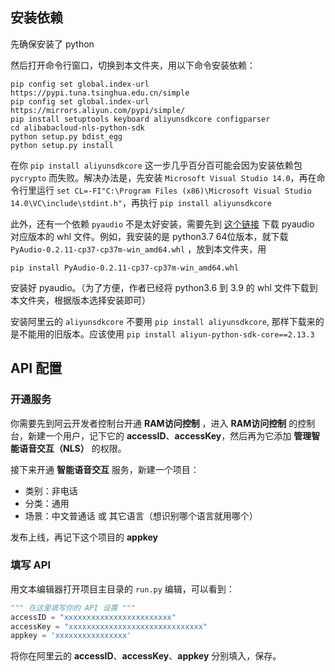## 安装依赖

先确保安装了 python

然后打开命令行窗口，切换到本文件夹，用以下命令安装依赖：

```
pip config set global.index-url https://pypi.tuna.tsinghua.edu.cn/simple
pip config set global.index-url https://mirrors.aliyun.com/pypi/simple/
pip install setuptools keyboard aliyunsdkcore configparser
cd alibabacloud-nls-python-sdk
python setup.py bdist_egg
python setup.py install
```



在你 `pip install aliyunsdkcore` 这一步几乎百分百可能会因为安装依赖包 `pycrypto` 而失败。解决办法是，先安装 `Microsoft Visual Studio 14.0`，再在命令行里运行 `set CL=-FI"C:\Program Files (x86)\Microsoft Visual Studio 14.0\VC\include\stdint.h"`，再执行 `pip install aliyunsdkcore `



此外，还有一个依赖 `pyaudio` 不是太好安装，需要先到 [这个链接](https://www.lfd.uci.edu/~gohlke/pythonlibs) 下载 pyaudio 对应版本的 whl 文件。例如，我安装的是 python3.7 64位版本，就下载 `PyAudio‑0.2.11‑cp37‑cp37m‑win_amd64.whl` ，放到本文件夹，用

```
pip install PyAudio‑0.2.11‑cp37‑cp37m‑win_amd64.whl
```

安装好 pyaudio。（为了方便，作者已经将 python3.6 到 3.9 的 whl 文件下载到本文件夹，根据版本选择安装即可）



安装阿里云的 `aliyunsdkcore` 不要用 `pip install aliyunsdkcore`, 那样下载来的是不能用的旧版本。应该使用 `pip install aliyun-python-sdk-core==2.13.3` 

## API 配置

### 开通服务

你需要先到阿云开发者控制台开通 **RAM访问控制** ，进入 **RAM访问控制** 的控制台，新建一个用户，记下它的 **accessID**、**accessKey**，然后再为它添加 **管理智能语音交互（NLS）** 的权限。

接下来开通 **智能语音交互** 服务，新建一个项目：

- 类别：非电话
- 分类：通用
- 场景：中文普通话 或 其它语言（想识别哪个语言就用哪个）

发布上线，再记下这个项目的 **appkey**

### 填写 API

用文本编辑器打开项目主目录的 `run.py` 编辑，可以看到：

```python
""" 在这里填写你的 API 设置 """
accessID = "xxxxxxxxxxxxxxxxxxxxxxxx"
accessKey = "xxxxxxxxxxxxxxxxxxxxxxxxxxxxxx"
appkey = 'xxxxxxxxxxxxxxxx'
```

将你在阿里云的 **accessID**、**accessKey**、**appkey** 分别填入，保存。
